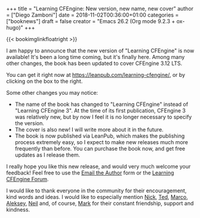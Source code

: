 +++
title = "Learning CFEngine: New version, new name, new cover"
author = ["Diego Zamboni"]
date = 2018-11-02T00:36:00+01:00
categories = ["booknews"]
draft = false
creator = "Emacs 26.2 (Org mode 9.2.3 + ox-hugo)"
+++

{{< bookimglinkfloatright >}}

I am happy to announce that the new version of "Learning CFEngine" is now available! It's been a long time coming, but it's finally here. Among many other changes, the book has been updated to cover CFEngine 3.12 LTS.

You can get it right now at <https://leanpub.com/learning-cfengine/>, or by clicking on the box to the right.

Some other changes you may notice:

-   The name of the book has changed to "Learning CFEngine" instead of "Learning CFEngine 3". At the time of its first publication, CFEngine 3 was relatively new, but by now I feel it is no longer necessary to specify the version.
-   The cover is also new! I will write more about it in the future.
-   The book is now published via LeanPub, which makes the publishing process extremely easy, so I expect to make new releases much more frequently than before. You can purchase the book now, and get free updates as I release them.

I really hope you like this new release, and would very much welcome your feedback! Feel free to use the [Email the Author](https://leanpub.com/learning-cfengine/email%5Fauthor/new) form or the [Learning CFEngine Forum](https://community.leanpub.com/c/learning-cfengi).

I would like to thank everyone in the community for their encouragement, kind words and ideas. I would like to especially mention [Nick](https://cmdln.org/), [Ted](https://github.com/tzz), [Marco](https://syslog.me/), [Aleksey](https://twitter.com/atsaloli), [Neil](https://watson-wilson.ca/) and, of course, [Mark](https://markburgess.org/) for their constant friendship, support and kindness.
